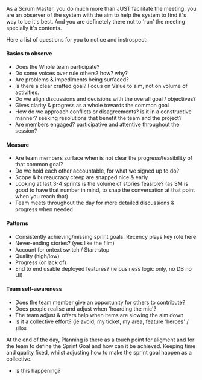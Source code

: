 
As a Scrum Master, you do much more than JUST facilitate the meeting, you are an observer of the system with the aim to help the system to find it's way to be it's best. 
And you are definetely there not to 'run' the meeting specially it's contents.

Here a list of questions for you to notice and instrospect:
#### Basics to observe
* Does the Whole team participate?
* Do some voices over rule others? how? why?
* Are problems & impediments being surfaced?
* Is there a clear crafted goal? Focus on Value to aim, not on volume of activities.
* Do we align discussions and decisions with the overall goal / objectives? 
* Gives clarity & progress as a whole towards the common goal
* How do we approach conflicts or disagreements? is it in a constructive manner? seeking resolutions that benefit the team and the project?
* Are members engaged? participative and attentive throughout the session?

#### Measure
* Are team members surface when is not clear the progress/feasibility of that common goal?
* Do we hold each other accountable, for what we signed up to do?
* Scope & bureaucracy creep are snapped nice & early
* Looking at last 3-4 sprints is the volume of stories feasible? (as SM is good to have that number in mind, to snap the conversation at that point when you reach that)
* Team meets throughout the day for more detailed discussions & progress when needed

#### Patterns
* Consistently achieving/missing sprint goals. Recency plays key role here
* Never-ending stories? (yes like the film)
* Account for ontext switch / Start-stop
* Quality (high/low)
* Progress (or lack of)
* End to end usable deployed features? (ie business logic only, no DB no UI)

#### Team self-awareness
* Does the team member give an opportunity for others to contribute?
* Does people realise and adjust when 'hoarding the mic'?
* The team adjust & offers help when items are slowing the aim down
* Is it a collective effort? (ie avoid, my ticket, my area, feature 'heroes' / silos


At the end of the day, Planning is there as a touch point for aligment and for the team to define the Sprint Goal and how can it be achieved. Keeping time and quality fixed, whilst adjusting how to make the sprint goal happen as a collective.
* Is this happening?
